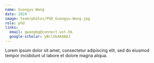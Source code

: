 ```yaml
---
name: Guangyu Wang
date: 2024
image: team/photos/PhD_Guangyu-Wang.jpg
role: phd
links:
  email: gwangbg@connect.ust.hk
  google-scholar: yBclUk4AAAAJ
---
```


Lorem ipsum dolor sit amet, consectetur adipiscing elit, sed do eiusmod tempor incididunt ut labore et dolore magna aliqua.
